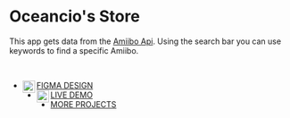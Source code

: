 # Oceancio's Store
This app gets data from the [Amiibo Api](https://amiiboapi.com/).
Using the search bar you can use keywords to find a specific Amiibo.

<br />

<!-- LIST:START -->
- [<img align="left" alt="N3evin | Porfolio" width="22px"  src="https://simpleicons.org/icons/figma.svg"/>FIGMA DESIGN](https://www.figma.com/file/ufJIICutRWp5lmwaXIJ4ad/E-commerce-Mockup?node-id=2%3A6702)
- [<img align="left" alt="N3evin | Porfolio" width="22px"  src="https://simpleicons.org/icons/netlify.svg"/>LIVE DEMO](https://oceancios-store.netlify.app/)
- [MORE PROJECTS](https://marcioalvior.com/)
<!-- LIST:END -->
